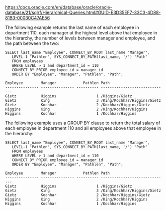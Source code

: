 https://docs.oracle.com/en/database/oracle/oracle-database/21/sqlrf/Hierarchical-Queries.html#GUID-E3D35EF7-33C3-4D88-81B3-00030C47AE56


The following example returns the last name of each employee in department 110, each manager at the highest level above that employee in the hierarchy, the number of levels between manager and employee, and the path between the two:


```oracle
SELECT last_name "Employee", CONNECT_BY_ROOT last_name "Manager",
   LEVEL-1 "Pathlen", SYS_CONNECT_BY_PATH(last_name, '/') "Path"
   FROM employees
   WHERE LEVEL > 1 and department_id = 110
   CONNECT BY PRIOR employee_id = manager_id
   ORDER BY "Employee", "Manager", "Pathlen", "Path";

Employee        Manager            Pathlen Path
--------------- --------------- ---------- ------------------------------
Gietz           Higgins                  1 /Higgins/Gietz
Gietz           King                     3 /King/Kochhar/Higgins/Gietz
Gietz           Kochhar                  2 /Kochhar/Higgins/Gietz
Higgins         King                     2 /King/Kochhar/Higgins
Higgins         Kochhar                  1 /Kochhar/Higgins

```

The following example uses a GROUP BY clause to return the total salary of each employee in department 110 and all employees above that employee in the hierarchy:
```oracle
SELECT last_name "Employee", CONNECT_BY_ROOT last_name "Manager",
   LEVEL-1 "Pathlen", SYS_CONNECT_BY_PATH(last_name, '/') "Path"
   FROM employees
   WHERE LEVEL > 1 and department_id = 110
   CONNECT BY PRIOR employee_id = manager_id
   ORDER BY "Employee", "Manager", "Pathlen", "Path";

Employee        Manager            Pathlen Path
--------------- --------------- ---------- ------------------------------
Gietz           Higgins                  1 /Higgins/Gietz
Gietz           King                     3 /King/Kochhar/Higgins/Gietz
Gietz           Kochhar                  2 /Kochhar/Higgins/Gietz
Higgins         King                     2 /King/Kochhar/Higgins
Higgins         Kochhar                  1 /Kochhar/Higgins
```